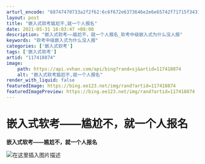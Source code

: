 ```yaml
---
arturl_encode: "68747470733a2f2f62:6c6f672e6373646e2e6e65742f71715f34313839393737332f:61727469636c652f64657461696c732f313137343138383734"
layout: post
title: "嵌入式软考尴尬不,就一个人报名"
date: 2021-05-31 16:03:47 +08:00
description: "嵌入式软考——尴尬不，就一个人报名_软考中级嵌入式为什么没人报"
keywords: "软考中级嵌入式为什么没人报"
categories: ['嵌入式软考']
tags: ['嵌入式软考']
artid: "117418874"
image:
    path: https://api.vvhan.com/api/bing?rand=sj&artid=117418874
    alt: "嵌入式软考尴尬不,就一个人报名"
render_with_liquid: false
featuredImage: https://bing.ee123.net/img/rand?artid=117418874
featuredImagePreview: https://bing.ee123.net/img/rand?artid=117418874
---
```


# 嵌入式软考——尴尬不，就一个人报名

**嵌入式软考——尴尬不，就一个人报名**

![在这里插入图片描述](https://i-blog.csdnimg.cn/blog_migrate/a35a8b9d7829fed1c27e943c1dab4062.png#pic_center)